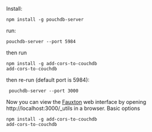 Install:

    npm install -g pouchdb-server

run:

    pouchdb-server --port 5984

then run

    npm install -g add-cors-to-couchdb
    add-cors-to-couchdb

then re-run (default port is 5984):

     pouchdb-server --port 3000


Now you can view the [Fauxton](https://github.com/apache/couchdb-fauxton) web interface by opening http://localhost:3000/_utils in a browser.
Basic options

    npm install -g add-cors-to-couchdb
    add-cors-to-couchdb
